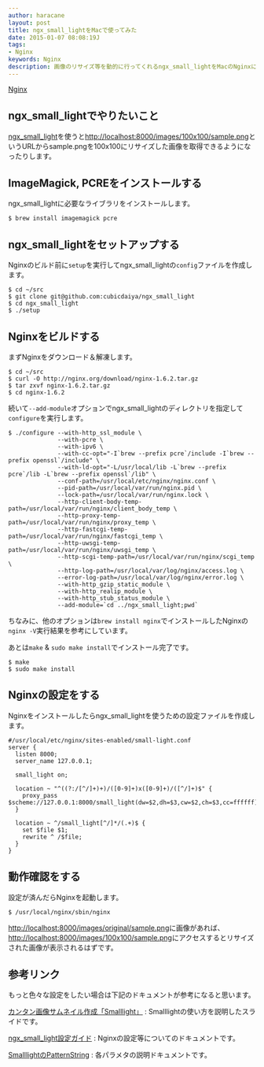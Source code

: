 ```yaml
---
author: haracane
layout: post
title: ngx_small_lightをMacで使ってみた
date: 2015-01-07 08:08:19J
tags:
- Nginx
keywords: Nginx
description: 画像のリサイズ等を動的に行ってくれるngx_small_lightをMacのNginxに組み込んでみたのでそのメモです。
---
```

[Nginx](/tags/nginx/)

## ngx_small_lightでやりたいこと

[ngx_small_light](https://github.com/cubicdaiya/ngx_small_light)を使うと<http://localhost:8000/images/100x100/sample.png>というURLからsample.pngを100x100にリサイズした画像を取得できるようになったりします。

## ImageMagick, PCREをインストールする

ngx_small_lightに必要なライブラリをインストールします。

    $ brew install imagemagick pcre

## ngx_small_lightをセットアップする

Nginxのビルド前に`setup`を実行してngx_small_lightの`config`ファイルを作成します。

    $ cd ~/src
    $ git clone git@github.com:cubicdaiya/ngx_small_light
    $ cd ngx_small_light
    $ ./setup

## Nginxをビルドする

まずNginxをダウンロード＆解凍します。

    $ cd ~/src
    $ curl -O http://nginx.org/download/nginx-1.6.2.tar.gz
    $ tar zxvf nginx-1.6.2.tar.gz
    $ cd nginx-1.6.2

続いて`--add-module`オプションでngx_small_lightのディレクトリを指定して`configure`を実行します。

    $ ./configure --with-http_ssl_module \
                  --with-pcre \
                  --with-ipv6 \
                  --with-cc-opt="-I`brew --prefix pcre`/include -I`brew --prefix openssl`/include" \
                  --with-ld-opt="-L/usr/local/lib -L`brew --prefix pcre`/lib -L`brew --prefix openssl`/lib" \
                  --conf-path=/usr/local/etc/nginx/nginx.conf \
                  --pid-path=/usr/local/var/run/nginx.pid \
                  --lock-path=/usr/local/var/run/nginx.lock \
                  --http-client-body-temp-path=/usr/local/var/run/nginx/client_body_temp \
                  --http-proxy-temp-path=/usr/local/var/run/nginx/proxy_temp \
                  --http-fastcgi-temp-path=/usr/local/var/run/nginx/fastcgi_temp \
                  --http-uwsgi-temp-path=/usr/local/var/run/nginx/uwsgi_temp \
                  --http-scgi-temp-path=/usr/local/var/run/nginx/scgi_temp \
                  --http-log-path=/usr/local/var/log/nginx/access.log \
                  --error-log-path=/usr/local/var/log/nginx/error.log \
                  --with-http_gzip_static_module \
                  --with-http_realip_module \
                  --with-http_stub_status_module \
                  --add-module=`cd ../ngx_small_light;pwd`

ちなみに、他のオプションは`brew install nginx`でインストールしたNginxの`nginx -V`実行結果を参考にしています。

あとは`make` & `sudo make install`でインストール完了です。

    $ make
    $ sudo make install

## Nginxの設定をする

Nginxをインストールしたらngx_small_lightを使うための設定ファイルを作成します。

    #/usr/local/etc/nginx/sites-enabled/small-light.conf
    server {
      listen 8000;
      server_name 127.0.0.1;

      small_light on;

      location ~ "^((?:/[^/]+)+)/([0-9]+)x([0-9]+)/([^/]+)$" {
        proxy_pass $scheme://127.0.0.1:8000/small_light(dw=$2,dh=$3,cw=$2,ch=$3,cc=ffffff)/$1/original/$4;
      }

      location ~ ^/small_light[^/]*/(.+)$ {
        set $file $1;
        rewrite ^ /$file;
      }
    }

## 動作確認をする

設定が済んだらNginxを起動します。

    $ /usr/local/nginx/sbin/nginx

<http://localhost:8000/images/original/sample.png>に画像があれば、<http://localhost:8000/images/100x100/sample.png>にアクセスするとリサイズされた画像が表示されるはずです。

## 参考リンク

もっと色々な設定をしたい場合は下記のドキュメントが参考になると思います。

[カンタン画像サムネイル作成「Smalllight」](www.slideshare.net/livedoor/smalllight2)
: Smalllightの使い方を説明したスライドです。

[ngx_small_light設定ガイド](https://github.com/cubicdaiya/ngx_small_light/wiki/Configuration)
: Nginxの設定等についてのドキュメントです。

[SmalllightのPatternString](https://code.google.com/p/smalllight/wiki/PatternString)
: 各パラメタの説明ドキュメントです。
